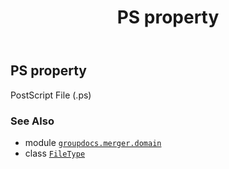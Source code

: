 ﻿---
title: PS property
second_title: GroupDocs.Merger for Python via .NET API References
description: 
type: docs
url: /python-net/groupdocs.merger.domain/filetype/ps/
is_root: false
weight: 450
---

## PS property


PostScript File (.ps)

### See Also
* module [`groupdocs.merger.domain`](../../)
* class [`FileType`](/merger/python-net/groupdocs.merger.domain/filetype)
